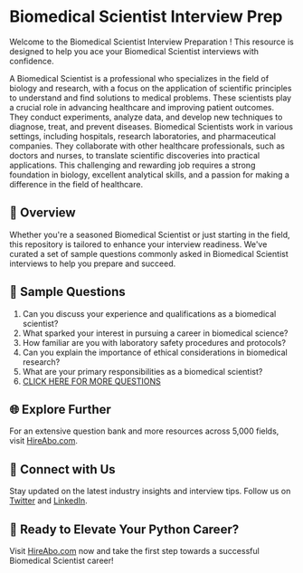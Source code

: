 # Biomedical Scientist Interview Prep

Welcome to the Biomedical Scientist Interview Preparation ! This resource is designed to help you ace your Biomedical Scientist interviews with confidence.

A Biomedical Scientist is a professional who specializes in the field of biology and research, with a focus on the application of scientific principles to understand and find solutions to medical problems. These scientists play a crucial role in advancing healthcare and improving patient outcomes. They conduct experiments, analyze data, and develop new techniques to diagnose, treat, and prevent diseases. Biomedical Scientists work in various settings, including hospitals, research laboratories, and pharmaceutical companies. They collaborate with other healthcare professionals, such as doctors and nurses, to translate scientific discoveries into practical applications. This challenging and rewarding job requires a strong foundation in biology, excellent analytical skills, and a passion for making a difference in the field of healthcare.

## 🚀 Overview

Whether you're a seasoned Biomedical Scientist or just starting in the field, this repository is tailored to enhance your interview readiness. We've curated a set of sample questions commonly asked in Biomedical Scientist interviews to help you prepare and succeed.

## 📝 Sample Questions

1. Can you discuss your experience and qualifications as a biomedical scientist?
2. What sparked your interest in pursuing a career in biomedical science?
3. How familiar are you with laboratory safety procedures and protocols?
4. Can you explain the importance of ethical considerations in biomedical research?
5. What are your primary responsibilities as a biomedical scientist?
6. [CLICK HERE FOR MORE QUESTIONS](https://hireabo.com/job/5_1_12/Biomedical%20Scientist)

## 🌐 Explore Further

For an extensive question bank and more resources across 5,000 fields, visit [HireAbo.com](https://www.hireabo.com).

## 📱 Connect with Us

Stay updated on the latest industry insights and interview tips. Follow us on [Twitter](https://twitter.com/hireabo) and [LinkedIn](https://www.linkedin.com/in/hire-abo-3609972a8/).

## 🚀 Ready to Elevate Your Python Career?

Visit [HireAbo.com](https://www.hireabo.com) now and take the first step towards a successful Biomedical Scientist career!